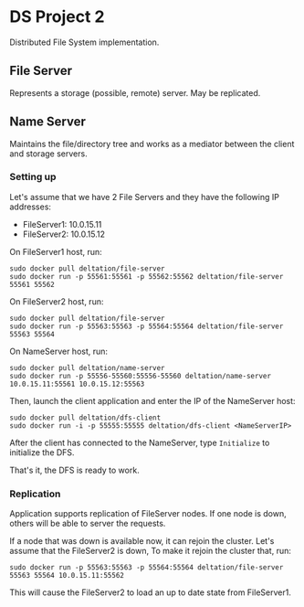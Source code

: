 ﻿# DS Project 2
Distributed File System implementation.

## File Server
Represents a storage (possible, remote) server. May be replicated.

## Name Server
Maintains the file/directory tree and works as a mediator between the client and storage servers.

### Setting up
Let's assume that we have 2 File Servers and they have the following IP addresses:
- FileServer1: 10.0.15.11
- FileServer2: 10.0.15.12

On FileServer1 host, run:
```
sudo docker pull deltation/file-server
sudo docker run -p 55561:55561 -p 55562:55562 deltation/file-server 55561 55562
```

On FileServer2 host, run:
```
sudo docker pull deltation/file-server
sudo docker run -p 55563:55563 -p 55564:55564 deltation/file-server 55563 55564
```

On NameServer host, run:
```
sudo docker pull deltation/name-server
sudo docker run -p 55556-55560:55556-55560 deltation/name-server 10.0.15.11:55561 10.0.15.12:55563
```

Then, launch the client application and enter the IP of the NameServer host:
```
sudo docker pull deltation/dfs-client
sudo docker run -i -p 55555:55555 deltation/dfs-client <NameServerIP>
``` 

After the client has connected to the NameServer, type `Initialize` to initialize the DFS.

That's it, the DFS is ready to work.

### Replication
Application supports replication of FileServer nodes. If one node is down, others will be able to server the requests.

If a node that was down is available now, it can rejoin the cluster. Let's assume that the FileServer2 is down, To make it rejoin the cluster that, run:
```
sudo docker run -p 55563:55563 -p 55564:55564 deltation/file-server 55563 55564 10.0.15.11:55562
```
This will cause the FileServer2 to load an up to date state from FileServer1.
